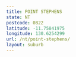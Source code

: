 ```yaml
---
title: POINT STEPHENS
state: NT
postcode: 0822
latitude: -11.75841975
longitude: 130.6254299
url: /nt/point-stephens/
layout: suburb
---
```

